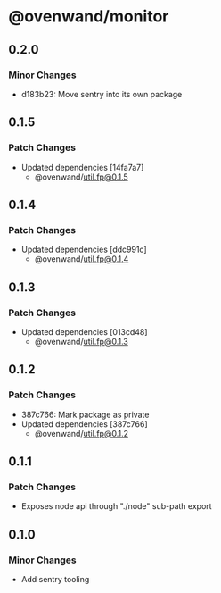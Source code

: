 # @ovenwand/monitor

## 0.2.0

### Minor Changes

- d183b23: Move sentry into its own package

## 0.1.5

### Patch Changes

- Updated dependencies [14fa7a7]
  - @ovenwand/util.fp@0.1.5

## 0.1.4

### Patch Changes

- Updated dependencies [ddc991c]
  - @ovenwand/util.fp@0.1.4

## 0.1.3

### Patch Changes

- Updated dependencies [013cd48]
  - @ovenwand/util.fp@0.1.3

## 0.1.2

### Patch Changes

- 387c766: Mark package as private
- Updated dependencies [387c766]
  - @ovenwand/util.fp@0.1.2

## 0.1.1

### Patch Changes

- Exposes node api through "./node" sub-path export

## 0.1.0

### Minor Changes

- Add sentry tooling
